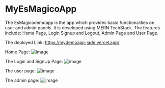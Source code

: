# MyEsMagicoApp
The EsMagicodemoapp is  the app which provides basic functionalities on user and admin panels. It is developed using MERN TechStack. The features include:
Home Page,
Login Signup and Logout,
Admin Page and
User Page.

The deployed Link:
https://mydemoapp-jade.vercel.app/


Home Page:
![image](https://user-images.githubusercontent.com/103308419/221909987-86c9db09-9711-47cd-8868-eef333d6dbd4.png)

The Login and SignUp Page:
![image](https://user-images.githubusercontent.com/103308419/221910200-77794edb-2581-41e3-9df3-d822030c3146.png)

The user page:
![image](https://user-images.githubusercontent.com/103308419/221910401-633fdad6-5c9e-466e-8436-6bd79478ea32.png)

The admin page:
![image](https://user-images.githubusercontent.com/103308419/221910632-d8a5aa00-9274-4df0-9e84-05de23c7205c.png)



